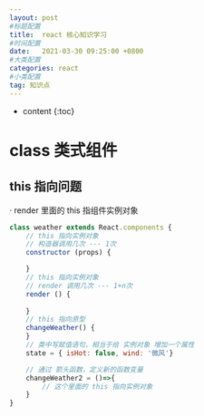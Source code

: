 ```yaml
---
layout: post
#标题配置
title:  react 核心知识学习
#时间配置
date:   2021-03-30 09:25:00 +0800
#大类配置
categories: react
#小类配置
tag: 知识点
---
```


* content
{:toc}

class 类式组件
========

this 指向问题
-----

· render 里面的 this 指组件实例对象

```js
class weather extends React.components {
    // this 指向实例对象
    // 构造器调用几次 --- 1次
    constructor (props) {

    }
    // this 指向实例对象
    // render 调用几次 --- 1+n次
    render () {
    
    }
    // this 指向原型
    changeWeather() {
    }
    // 类中写赋值语句，相当于给 实例对象 增加一个属性
    state = { isHot: false, wind: '微风'}

    // 通过 箭头函数，定义新的函数变量
    changeWeather2 = ()=>{
        // 这个里面的 this 指向实例对象
    }
}

```






